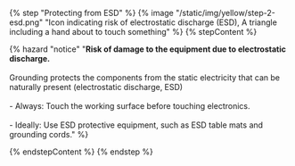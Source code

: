 {% step "Protecting from ESD" %}
{% image "/static/img/yellow/step-2-esd.png" "Icon indicating risk of electrostatic discharge (ESD), A triangle including a hand about to touch something" %}
{% stepContent %}

{% hazard "notice" "**Risk of damage to the equipment due to electrostatic discharge.**<br><br>Grounding protects the components from the static electricity that can be naturally present (electrostatic discharge, ESD) <br><br>- Always: Touch the working surface before touching electronics.<br><br> - Ideally: Use ESD protective equipment, such as ESD table mats and grounding cords." %}

{% endstepContent %}
{% endstep %}